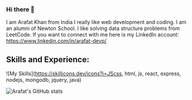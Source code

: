 ### Hi there 👋

I am Arafat Khan from India I really like web development and coding. I am an alumni of Newton School. I like solving data structure problems from LeetCode.
If you want to connect with me here is my LinkedIn account: https://www.linkedin.com/in/arafat-devp/

## Skills and Experience:
![My Skills](https://skillicons.dev/icons?i=JScss, html, js, react, express, nodejs, mongodb, jquery, java)

![Arafat's GitHub stats](https://github-readme-stats.vercel.app/api?username=khan-arafat&theme=default&show_icons=true)
